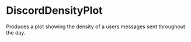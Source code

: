 # DiscordDensityPlot
Produces a plot showing the density of a users messages sent throughout the day.
